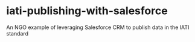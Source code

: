 # iati-publishing-with-salesforce
An NGO example of leveraging Salesforce CRM to publish data in the IATI standard

